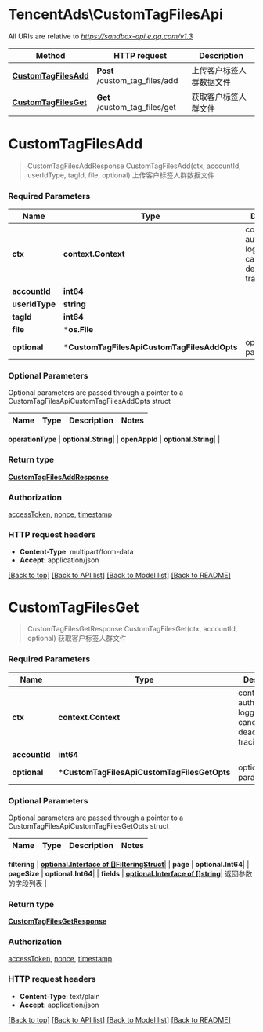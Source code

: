 # TencentAds\CustomTagFilesApi

All URIs are relative to *https://sandbox-api.e.qq.com/v1.3*

Method | HTTP request | Description
------------- | ------------- | -------------
[**CustomTagFilesAdd**](CustomTagFilesApi.md#CustomTagFilesAdd) | **Post** /custom_tag_files/add | 上传客户标签人群数据文件
[**CustomTagFilesGet**](CustomTagFilesApi.md#CustomTagFilesGet) | **Get** /custom_tag_files/get | 获取客户标签人群文件


# **CustomTagFilesAdd**
> CustomTagFilesAddResponse CustomTagFilesAdd(ctx, accountId, userIdType, tagId, file, optional)
上传客户标签人群数据文件

### Required Parameters

Name | Type | Description  | Notes
------------- | ------------- | ------------- | -------------
 **ctx** | **context.Context** | context for authentication, logging, cancellation, deadlines, tracing, etc.
  **accountId** | **int64**|  | 
  **userIdType** | **string**|  | 
  **tagId** | **int64**|  | 
  **file** | ***os.File**|  | 
 **optional** | ***CustomTagFilesApiCustomTagFilesAddOpts** | optional parameters | nil if no parameters

### Optional Parameters
Optional parameters are passed through a pointer to a CustomTagFilesApiCustomTagFilesAddOpts struct

Name | Type | Description  | Notes
------------- | ------------- | ------------- | -------------




 **operationType** | **optional.String**|  | 
 **openAppId** | **optional.String**|  | 

### Return type

[**CustomTagFilesAddResponse**](CustomTagFilesAddResponse.md)

### Authorization

[accessToken](../README.md#accessToken), [nonce](../README.md#nonce), [timestamp](../README.md#timestamp)

### HTTP request headers

 - **Content-Type**: multipart/form-data
 - **Accept**: application/json

[[Back to top]](#) [[Back to API list]](../README.md#documentation-for-api-endpoints) [[Back to Model list]](../README.md#documentation-for-models) [[Back to README]](../README.md)

# **CustomTagFilesGet**
> CustomTagFilesGetResponse CustomTagFilesGet(ctx, accountId, optional)
获取客户标签人群文件

### Required Parameters

Name | Type | Description  | Notes
------------- | ------------- | ------------- | -------------
 **ctx** | **context.Context** | context for authentication, logging, cancellation, deadlines, tracing, etc.
  **accountId** | **int64**|  | 
 **optional** | ***CustomTagFilesApiCustomTagFilesGetOpts** | optional parameters | nil if no parameters

### Optional Parameters
Optional parameters are passed through a pointer to a CustomTagFilesApiCustomTagFilesGetOpts struct

Name | Type | Description  | Notes
------------- | ------------- | ------------- | -------------

 **filtering** | [**optional.Interface of []FilteringStruct**](FilteringStruct.md)|  | 
 **page** | **optional.Int64**|  | 
 **pageSize** | **optional.Int64**|  | 
 **fields** | [**optional.Interface of []string**](string.md)| 返回参数的字段列表 | 

### Return type

[**CustomTagFilesGetResponse**](CustomTagFilesGetResponse.md)

### Authorization

[accessToken](../README.md#accessToken), [nonce](../README.md#nonce), [timestamp](../README.md#timestamp)

### HTTP request headers

 - **Content-Type**: text/plain
 - **Accept**: application/json

[[Back to top]](#) [[Back to API list]](../README.md#documentation-for-api-endpoints) [[Back to Model list]](../README.md#documentation-for-models) [[Back to README]](../README.md)

